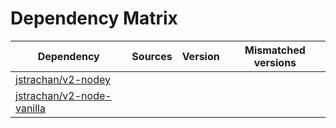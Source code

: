 # Dependency Matrix

Dependency | Sources | Version | Mismatched versions
---------- | ------- | ------- | -------------------
[jstrachan/v2-nodey](https://github.com/jstrachan/v2-nodey.git) |  | []() | 
[jstrachan/v2-node-vanilla](https://github.com/jstrachan/v2-node-vanilla.git) |  | []() | 
